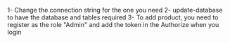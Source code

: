 1- Change the connection string for the one you need
2- update-database to have the database and tables required
3- To add product, you need to register as the role "Admin" and add the token in the Authorize when you login
